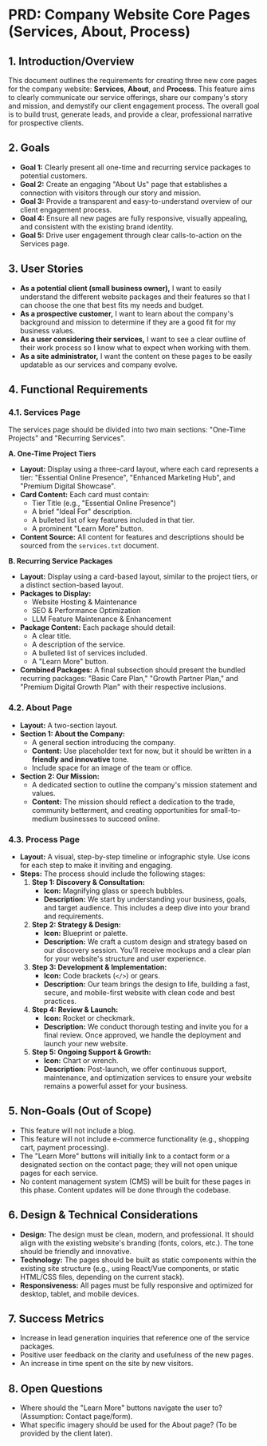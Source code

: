 # PRD: Company Website Core Pages (Services, About, Process)

## 1. Introduction/Overview

This document outlines the requirements for creating three new core pages for the company website: **Services**, **About**, and **Process**. This feature aims to clearly communicate our service offerings, share our company's story and mission, and demystify our client engagement process. The overall goal is to build trust, generate leads, and provide a clear, professional narrative for prospective clients.

## 2. Goals

*   **Goal 1:** Clearly present all one-time and recurring service packages to potential customers.
*   **Goal 2:** Create an engaging "About Us" page that establishes a connection with visitors through our story and mission.
*   **Goal 3:** Provide a transparent and easy-to-understand overview of our client engagement process.
*   **Goal 4:** Ensure all new pages are fully responsive, visually appealing, and consistent with the existing brand identity.
*   **Goal 5:** Drive user engagement through clear calls-to-action on the Services page.

## 3. User Stories

*   **As a potential client (small business owner),** I want to easily understand the different website packages and their features so that I can choose the one that best fits my needs and budget.
*   **As a prospective customer,** I want to learn about the company's background and mission to determine if they are a good fit for my business values.
*   **As a user considering their services,** I want to see a clear outline of their work process so I know what to expect when working with them.
*   **As a site administrator,** I want the content on these pages to be easily updatable as our services and company evolve.

## 4. Functional Requirements

### 4.1. Services Page

The services page should be divided into two main sections: "One-Time Projects" and "Recurring Services".

**A. One-Time Project Tiers**
*   **Layout:** Display using a three-card layout, where each card represents a tier: "Essential Online Presence", "Enhanced Marketing Hub", and "Premium Digital Showcase".
*   **Card Content:** Each card must contain:
    *   Tier Title (e.g., "Essential Online Presence")
    *   A brief "Ideal For" description.
    *   A bulleted list of key features included in that tier.
    *   A prominent "Learn More" button.
*   **Content Source:** All content for features and descriptions should be sourced from the `services.txt` document.

**B. Recurring Service Packages**
*   **Layout:** Display using a card-based layout, similar to the project tiers, or a distinct section-based layout.
*   **Packages to Display:**
    *   Website Hosting & Maintenance
    *   SEO & Performance Optimization
    *   LLM Feature Maintenance & Enhancement
*   **Package Content:** Each package should detail:
    *   A clear title.
    *   A description of the service.
    *   A bulleted list of services included.
    *   A "Learn More" button.
*   **Combined Packages:** A final subsection should present the bundled recurring packages: "Basic Care Plan," "Growth Partner Plan," and "Premium Digital Growth Plan" with their respective inclusions.

### 4.2. About Page

*   **Layout:** A two-section layout.
*   **Section 1: About the Company:**
    *   A general section introducing the company.
    *   **Content:** Use placeholder text for now, but it should be written in a **friendly and innovative** tone.
    *   Include space for an image of the team or office.
*   **Section 2: Our Mission:**
    *   A dedicated section to outline the company's mission statement and values.
    *   **Content:** The mission should reflect a dedication to the trade, community betterment, and creating opportunities for small-to-medium businesses to succeed online.

### 4.3. Process Page

*   **Layout:** A visual, step-by-step timeline or infographic style. Use icons for each step to make it inviting and engaging.
*   **Steps:** The process should include the following stages:
    1.  **Step 1: Discovery & Consultation:**
        *   **Icon:** Magnifying glass or speech bubbles.
        *   **Description:** We start by understanding your business, goals, and target audience. This includes a deep dive into your brand and requirements.
    2.  **Step 2: Strategy & Design:**
        *   **Icon:** Blueprint or palette.
        *   **Description:** We craft a custom design and strategy based on our discovery session. You'll receive mockups and a clear plan for your website's structure and user experience.
    3.  **Step 3: Development & Implementation:**
        *   **Icon:** Code brackets (`</>`) or gears.
        *   **Description:** Our team brings the design to life, building a fast, secure, and mobile-first website with clean code and best practices.
    4.  **Step 4: Review & Launch:**
        *   **Icon:** Rocket or checkmark.
        *   **Description:** We conduct thorough testing and invite you for a final review. Once approved, we handle the deployment and launch your new website.
    5.  **Step 5: Ongoing Support & Growth:**
        *   **Icon:** Chart or wrench.
        *   **Description:** Post-launch, we offer continuous support, maintenance, and optimization services to ensure your website remains a powerful asset for your business.

## 5. Non-Goals (Out of Scope)

*   This feature will not include a blog.
*   This feature will not include e-commerce functionality (e.g., shopping cart, payment processing).
*   The "Learn More" buttons will initially link to a contact form or a designated section on the contact page; they will not open unique pages for each service.
*   No content management system (CMS) will be built for these pages in this phase. Content updates will be done through the codebase.

## 6. Design & Technical Considerations

*   **Design:** The design must be clean, modern, and professional. It should align with the existing website's branding (fonts, colors, etc.). The tone should be friendly and innovative.
*   **Technology:** The pages should be built as static components within the existing site structure (e.g., using React/Vue components, or static HTML/CSS files, depending on the current stack).
*   **Responsiveness:** All pages must be fully responsive and optimized for desktop, tablet, and mobile devices.

## 7. Success Metrics

*   Increase in lead generation inquiries that reference one of the service packages.
*   Positive user feedback on the clarity and usefulness of the new pages.
*   An increase in time spent on the site by new visitors.

## 8. Open Questions

*   Where should the "Learn More" buttons navigate the user to? (Assumption: Contact page/form).
*   What specific imagery should be used for the About page? (To be provided by the client later). 